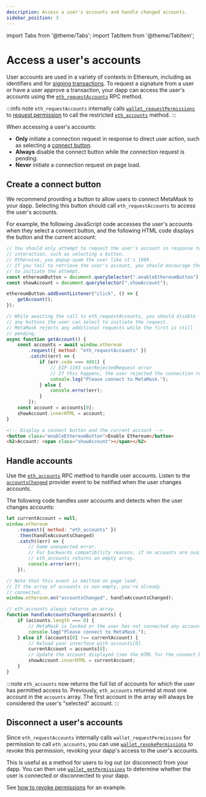 ```yaml
---
description: Access a user's accounts and handle changed accounts.
sidebar_position: 3
---
```


import Tabs from '@theme/Tabs';
import TabItem from '@theme/TabItem';

# Access a user's accounts

User accounts are used in a variety of contexts in Ethereum, including as identifiers and for
[signing transactions](sign-data/index.md).
To request a signature from a user or have a user approve a transaction, your dapp can
access the user's accounts using the
[`eth_requestAccounts`](/wallet/reference/eth_requestaccounts) RPC method.

:::info note
`eth_requestAccounts` internally calls [`wallet_requestPermissions`](/wallet/reference/wallet_requestPermissions)
to [request permission](manage-permissions.md) to call the restricted
[`eth_accounts`](/wallet/reference/eth_accounts) method.
:::

When accessing a user's accounts:

- **Only** initiate a connection request in response to direct user action, such as
  selecting a [connect button](#create-a-connect-button).
- **Always** disable the connect button while the connection request is pending.
- **Never** initiate a connection request on page load.

## Create a connect button

We recommend providing a button to allow users to connect MetaMask to your dapp.
Selecting this button should call `eth_requestAccounts` to access the user's accounts.

For example, the following JavaScript code accesses the user's accounts when they select a connect
button, and the following HTML code displays the button and the current account:

<Tabs>
<TabItem value="JavaScript">

```javascript title="index.js"
// You should only attempt to request the user's account in response to user
// interaction, such as selecting a button.
// Otherwise, you popup-spam the user like it's 1999.
// If you fail to retrieve the user's account, you should encourage the user
// to initiate the attempt.
const ethereumButton = document.querySelector(".enableEthereumButton");
const showAccount = document.querySelector(".showAccount");

ethereumButton.addEventListener("click", () => {
    getAccount();
});

// While awaiting the call to eth_requestAccounts, you should disable
// any buttons the user can select to initiate the request.
// MetaMask rejects any additional requests while the first is still
// pending.
async function getAccount() {
    const accounts = await window.ethereum
        .request({ method: "eth_requestAccounts" })
        .catch((err) => {
            if (err.code === 4001) {
                // EIP-1193 userRejectedRequest error
                // If this happens, the user rejected the connection request.
                console.log("Please connect to MetaMask.");
            } else {
                console.error(err);
            }
        });
    const account = accounts[0];
    showAccount.innerHTML = account;
}
```

</TabItem>
<TabItem value="HTML">

```html title="index.html"
<!-- Display a connect button and the current account -->
<button class="enableEthereumButton">Enable Ethereum</button>
<h2>Account: <span class="showAccount"></span></h2>
```

</TabItem>
</Tabs>

## Handle accounts

Use the [`eth_accounts`](/wallet/reference/eth_accounts)
RPC method to handle user accounts.
Listen to the [`accountsChanged`](../reference/provider-api.md#accountschanged) provider event to
be notified when the user changes accounts.

The following code handles user accounts and detects when the user changes accounts:

```javascript title="index.js"
let currentAccount = null;
window.ethereum
    .request({ method: "eth_accounts" })
    .then(handleAccountsChanged)
    .catch((err) => {
        // Some unexpected error.
        // For backwards compatibility reasons, if no accounts are available,
        // eth_accounts returns an empty array.
        console.error(err);
    });

// Note that this event is emitted on page load.
// If the array of accounts is non-empty, you're already
// connected.
window.ethereum.on("accountsChanged", handleAccountsChanged);

// eth_accounts always returns an array.
function handleAccountsChanged(accounts) {
    if (accounts.length === 0) {
        // MetaMask is locked or the user has not connected any accounts.
        console.log("Please connect to MetaMask.");
    } else if (accounts[0] !== currentAccount) {
        // Reload your interface with accounts[0].
        currentAccount = accounts[0];
        // Update the account displayed (see the HTML for the connect button)
        showAccount.innerHTML = currentAccount;
    }
}
```

:::note
`eth_accounts` now returns the full list of accounts for which the user has permitted access to.
Previously, `eth_accounts` returned at most one account in the `accounts` array.
The first account in the array will always be considered the user's "selected" account.
:::

## Disconnect a user's accounts

Since `eth_requestAccounts` internally calls `wallet_requestPermissions` for permission to call
`eth_accounts`, you can use [`wallet_revokePermissions`](/wallet/reference/wallet_revokePermissions)
to revoke this permission, revoking your dapp's access to the user's accounts.

This is useful as a method for users to log out (or disconnect) from your dapp.
You can then use [`wallet_getPermissions`](/wallet/reference/wallet_getPermissions) to determine
whether the user is connected or disconnected to your dapp.

See [how to revoke permissions](manage-permissions.md#revoke-permissions-example) for an example.

